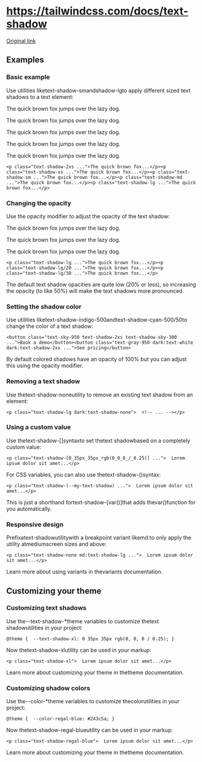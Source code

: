 # https://tailwindcss.com/docs/text-shadow

[Original link](https://tailwindcss.com/docs/text-shadow)

## Examples

### Basic example

Use utilities liketext-shadow-smandshadow-lgto apply different sized text shadows to a text element:

The quick brown fox jumps over the lazy dog.

The quick brown fox jumps over the lazy dog.

The quick brown fox jumps over the lazy dog.

The quick brown fox jumps over the lazy dog.

The quick brown fox jumps over the lazy dog.

```
<p class="text-shadow-2xs ...">The quick brown fox...</p><p class="text-shadow-xs ...">The quick brown fox...</p><p class="text-shadow-sm ...">The quick brown fox...</p><p class="text-shadow-md ...">The quick brown fox...</p><p class="text-shadow-lg ...">The quick brown fox...</p>
```

### Changing the opacity

Use the opacity modifier to adjust the opacity of the text shadow:

The quick brown fox jumps over the lazy dog.

The quick brown fox jumps over the lazy dog.

The quick brown fox jumps over the lazy dog.

```
<p class="text-shadow-lg ...">The quick brown fox...</p><p class="text-shadow-lg/20 ...">The quick brown fox...</p><p class="text-shadow-lg/30 ...">The quick brown fox...</p>
```

The default text shadow opacities are quite low (20% or less), so increasing the opacity (to like 50%) will make the text shadows more pronounced.

### Setting the shadow color

Use utilities liketext-shadow-indigo-500andtext-shadow-cyan-500/50to change the color of a text shadow:

```
<button class="text-sky-950 text-shadow-2xs text-shadow-sky-300 ...">Book a demo</button><button class="text-gray-950 dark:text-white dark:text-shadow-2xs ...">See pricing</button>
```

By default colored shadows have an opacity of 100% but you can adjust this using the opacity modifier.

### Removing a text shadow

Use thetext-shadow-noneutility to remove an existing text shadow from an element:

```
<p class="text-shadow-lg dark:text-shadow-none">  <!-- ... --></p>
```

### Using a custom value

Use thetext-shadow-[<value>]syntaxto set thetext shadowbased on a completely custom value:

```
<p class="text-shadow-[0_35px_35px_rgb(0_0_0_/_0.25)] ...">  Lorem ipsum dolor sit amet...</p>
```

For CSS variables, you can also use thetext-shadow-(<custom-property>)syntax:

```
<p class="text-shadow-(--my-text-shadow) ...">  Lorem ipsum dolor sit amet...</p>
```

This is just a shorthand fortext-shadow-[var(<custom-property>)]that adds thevar()function for you automatically.

### Responsive design

Prefixatext-shadowutilitywith a breakpoint variant likemd:to only apply the utility atmediumscreen sizes and above:

```
<p class="text-shadow-none md:text-shadow-lg ...">  Lorem ipsum dolor sit amet...</p>
```

Learn more about using variants in thevariants documentation.

## Customizing your theme

### Customizing text shadows

Use the--text-shadow-*theme variables to customize thetext shadowutilities in your project:

```
@theme {  --text-shadow-xl: 0 35px 35px rgb(0, 0, 0 / 0.25); }
```

Now thetext-shadow-xlutility can be used in your markup:

```
<p class="text-shadow-xl">  Lorem ipsum dolor sit amet...</p>
```

Learn more about customizing your theme in thetheme documentation.

### Customizing shadow colors

Use the--color-*theme variables to customize thecolorutilities in your project:

```
@theme {  --color-regal-blue: #243c5a; }
```

Now thetext-shadow-regal-blueutility can be used in your markup:

```
<p class="text-shadow-regal-blue">  Lorem ipsum dolor sit amet...</p>
```

Learn more about customizing your theme in thetheme documentation.
